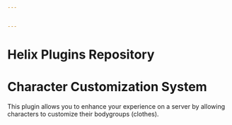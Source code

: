 ```yaml
---


---
```


<h1 id="helix-plugins-repository">Helix Plugins Repository</h1>
<h1 id="character-customization-system">Character Customization System</h1>
<p>This plugin allows you to enhance your experience on a server by allowing characters to customize their bodygroups (clothes).<br>

